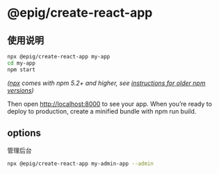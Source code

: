 # @epig/create-react-app

## 使用说明

```bash
npx @epig/create-react-app my-app
cd my-app
npm start
```

*([npx](https://medium.com/@maybekatz/introducing-npx-an-npm-package-runner-55f7d4bd282b) comes with npm 5.2+ and higher, see [instructions for older npm versions](https://gist.github.com/gaearon/4064d3c23a77c74a3614c498a8bb1c5f))*

Then open <http://localhost:8000> to see your app.
When you’re ready to deploy to production, create a minified bundle with npm run build.

## options

管理后台

```bash
npx @epig/create-react-app my-admin-app --admin
```
